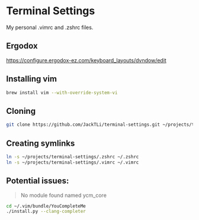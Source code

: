 # Terminal Settings
My personal .vimrc and .zshrc files.

## Ergodox
https://configure.ergodox-ez.com/keyboard_layouts/dvndow/edit

## Installing vim
```bash
brew install vim --with-override-system-vi
```

## Cloning
``` bash
git clone https://github.com/JackTLi/terminal-settings.git ~/projects/terminal-settings
```

## Creating symlinks

  ```bash
  ln -s ~/projects/terminal-settings/.zshrc ~/.zshrc
  ln -s ~/projects/terminal-settings/.vimrc ~/.vimrc
  ```

## Potential issues:

> No module found named ycm_core

```bash
cd ~/.vim/bundle/YouCompleteMe
./install.py --clang-completer
```

